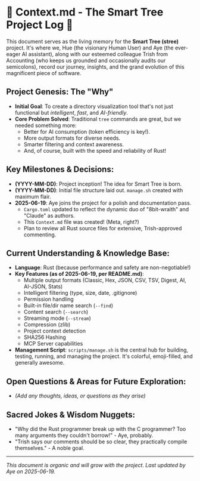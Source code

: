 # 🧠 Context.md - The Smart Tree Project Log 🌳

This document serves as the living memory for the **Smart Tree (stree)** project. It's where we, Hue (the visionary Human User) and Aye (the ever-eager AI assistant), along with our esteemed colleague Trish from Accounting (who keeps us grounded and occasionally audits our semicolons), record our journey, insights, and the grand evolution of this magnificent piece of software.

## Project Genesis: The "Why"

*   **Initial Goal**: To create a directory visualization tool that's not just functional but *intelligent*, *fast*, and *AI-friendly*.
*   **Core Problem Solved**: Traditional `tree` commands are great, but we needed something more:
    *   Better for AI consumption (token efficiency is key!).
    *   More output formats for diverse needs.
    *   Smarter filtering and context awareness.
    *   And, of course, built with the speed and reliability of Rust!

## Key Milestones & Decisions:

*   **(YYYY-MM-DD)**: Project inception! The idea for Smart Tree is born.
*   **(YYYY-MM-DD)**: Initial file structure laid out. `manage.sh` created with maximum flair.
*   **2025-06-19**: Aye joins the project for a polish and documentation pass.
    *   `Cargo.toml` updated to reflect the dynamic duo of "8bit-wraith" and "Claude" as authors.
    *   This `Context.md` file was created! (Meta, right?)
    *   Plan to review all Rust source files for extensive, Trish-approved commenting.

## Current Understanding & Knowledge Base:

*   **Language**: Rust (because performance and safety are non-negotiable!)
*   **Key Features (as of 2025-06-19, per README.md)**:
    *   Multiple output formats (Classic, Hex, JSON, CSV, TSV, Digest, AI, AI-JSON, Stats)
    *   Intelligent filtering (type, size, date, .gitignore)
    *   Permission handling
    *   Built-in file/dir name search (`--find`)
    *   Content search (`--search`)
    *   Streaming mode (`--stream`)
    *   Compression (zlib)
    *   Project context detection
    *   SHA256 Hashing
    *   MCP Server capabilities
*   **Management Script**: `scripts/manage.sh` is the central hub for building, testing, running, and managing the project. It's colorful, emoji-filled, and generally awesome.

## Open Questions & Areas for Future Exploration:

*   *(Add any thoughts, ideas, or questions as they arise)*

## Sacred Jokes & Wisdom Nuggets:

*   "Why did the Rust programmer break up with the C programmer? Too many arguments they couldn't borrow!" - Aye, probably.
*   "Trish says our comments should be so clear, they practically compile themselves." - A noble goal.

---
*This document is organic and will grow with the project. Last updated by Aye on 2025-06-19.*